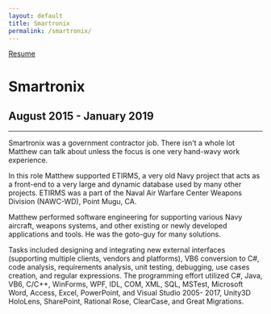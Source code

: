 ```yaml
---
layout: default
title: Smartronix
permalink: /smartronix/
---
```

<a class="github-fork-ribbon no-tufte-underline" href="../index.html" title="Resume">Resume</a>
# Smartronix
## August 2015 - January 2019
------

Smartronix was a government contractor job. There isn't a whole lot Matthew can talk about unless the focus is one very hand-wavy work experience.

In this role Matthew supported ETIRMS, a very old Navy project that acts as a front-end to a very large and dynamic database used by many other projects. ETIRMS was a part of the Naval Air Warfare Center Weapons Division (NAWC-WD), Point Mugu, CA.

Matthew performed software engineering for supporting various Navy aircraft, weapons systems, and other existing or newly developed applications and tools. He was the goto-guy for many solutions.

Tasks included designing and integrating new external interfaces (supporting multiple clients, vendors and platforms), VB6 conversion to C#, code analysis, requirements analysis, unit testing, debugging, use cases creation, and regular expressions. The programming effort utilized C#, Java, VB6, C/C++, WinForms, WPF, IDL, COM, XML, SQL, MSTest, Microsoft Word, Access, Excel, PowerPoint, and Visual Studio 2005- 2017, Unity3D HoloLens, SharePoint, Rational Rose, ClearCase, and Great Migrations.
